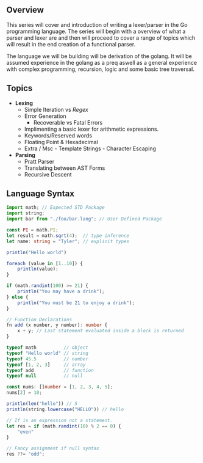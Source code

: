 ## Overview

This series will cover and introduction of writing a lexer/parser in the Go programming language. The series will begin with a overview of what a parser and lexer are and then will proceed to cover a range of topics which will result in the end creation of a functional parser.

The language we will be building will be derivation of the golang. It will be assumed experience in the golang as a preq aswell as a general experience with complex programming, recursion, logic and some basic tree traversal.


## Topics

- **Lexing**
  - Simple Iteration vs _Regex_
  - Error Generation
    - Recoverable vs Fatal Errors
  - Implimenting a basic lexer for arithmetic expressions.
  - Keywords/Reserved words
  - Floating Point & Hexadecimal
  - Extra / Msc - Template Strings - Character Escaping
- **Parsing**
  - Pratt Parser
  - Translating between AST Forms
  - Recursive Descent

## Language Syntax

```ts
import math; // Expected STD Package
import string;
import bar from "./foo/bar.lang"; // User Defined Package

const PI = math.PI;
let result = math.sqrt(4);  // type inference
let name: string = "Tyler"; // explicit types

println("Hello world")

foreach (value in [1..10]) {
    println(value);
}

if (math.randint(100) >= 21) {
    println("You may have a drink");
} else {
    println("You must be 21 to enjoy a drink");
}

// Function Declarations
fn add (x number, y number): number {
    x + y; // Last statement evaluated inside a block is returned
}

typeof math          // object
typeof "Hello world" // string
typeof 45.5          // number
typeof [1, 2, 3]     // array
typeof add           // function
typeof null          // null

const nums: []number = [1, 2, 3, 4, 5];
nums[2] = 10;

println(len("hello")) // 5
println(string.lowercase("HELLO")) // hello

// If is an expression not a statement.
let res = if (math.randint(10) % 2 == 0) {
    "even"
}

// Fancy assignment if null syntax
res ??= "odd";


```
